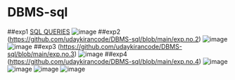 # DBMS-sql
##exp1
[SQL QUERIES](https://github.com/udaykirancode/DBMS-sql/blob/main/exp.no.1)
![image](https://user-images.githubusercontent.com/113407411/191207117-207ad8d3-9284-40e6-938d-94fafeef713a.png)
##exp2
(https://github.com/udaykirancode/DBMS-sql/blob/main/exp.no.2)
![image](https://user-images.githubusercontent.com/113407411/191215678-d4f7e92d-fe88-4747-82eb-9980d98ae084.png)
![image](https://user-images.githubusercontent.com/113407411/191215741-e149c574-83f6-4598-8237-8c6e21a40431.png)
##exp3
(https://github.com/udaykirancode/DBMS-sql/blob/main/exp.no.3)
![image](https://user-images.githubusercontent.com/113407411/191215923-c05d887d-f960-4e15-a14b-91ab443f4379.png)
##exp4
(https://github.com/udaykirancode/DBMS-sql/blob/main/exp.no.4)
![image](https://user-images.githubusercontent.com/113407411/191282181-121c7ffb-2db1-47a7-914e-26e51a0e2ce9.png)
![image](https://user-images.githubusercontent.com/113407411/191282346-3aff18f8-2bc1-4dc0-962d-acbed4f0141f.png)
![image](https://user-images.githubusercontent.com/113407411/191282403-2268d551-b970-4140-9c2d-d271c2b9ba90.png)
![image](https://user-images.githubusercontent.com/113407411/191290959-d4c1109b-1bf0-497d-9502-79dbc4a43fcf.png)
